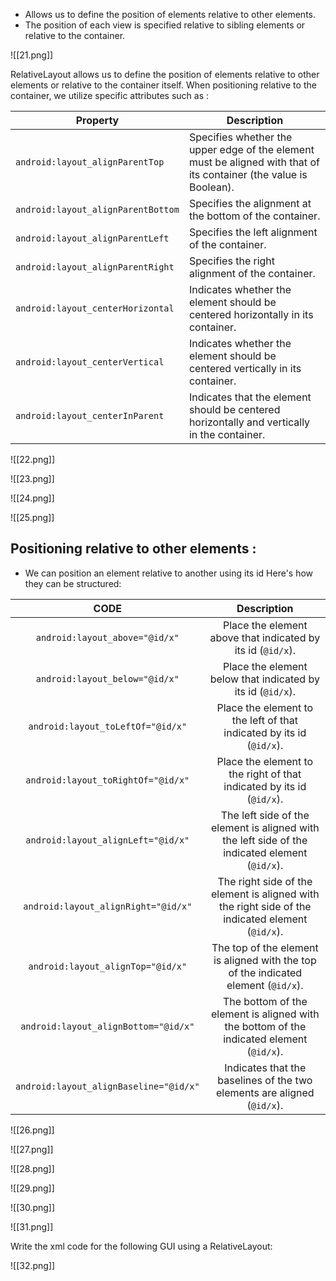 - Allows us to define the position of elements relative to other elements.
- The position of each view is specified relative to sibling elements or relative to the container.

![[21.png]]


RelativeLayout allows us to define the position of elements relative to other elements or relative to the container itself. When positioning relative to the container, we utilize specific attributes such as :

| Property                           | Description                                                                                                        |
| ---------------------------------- | ------------------------------------------------------------------------------------------------------------------ |
| `android:layout_alignParentTop`    | Specifies whether the upper edge of the element must be aligned with that of its container (the value is Boolean). |
| `android:layout_alignParentBottom` | Specifies the alignment at the bottom of the container.                                                            |
| `android:layout_alignParentLeft`   | Specifies the left alignment of the container.                                                                     |
| `android:layout_alignParentRight`  | Specifies the right alignment of the container.                                                                    |
| `android:layout_centerHorizontal`  | Indicates whether the element should be centered horizontally in its container.                                    |
| `android:layout_centerVertical`    | Indicates whether the element should be centered vertically in its container.                                      |
| `android:layout_centerInParent`    | Indicates that the element should be centered horizontally and vertically in the container.                        |


![[22.png]]



![[23.png]]



![[24.png]]



![[25.png]]



## Positioning relative to other elements : 
- We can position an element relative to another using its id Here's how they can be structured:

|                  CODE                  |                                           Description                                            |
| :------------------------------------: | :----------------------------------------------------------------------------------------------: |
|     `android:layout_above="@id/x"`     |                   Place the element above that indicated by its id (`@id/x`).                    |
|     `android:layout_below="@id/x"`     |                   Place the element below that indicated by its id (`@id/x`).                    |
|   `android:layout_toLeftOf="@id/x"`    |               Place the element to the left of that indicated by its id (`@id/x`).               |
|   `android:layout_toRightOf="@id/x"`   |              Place the element to the right of that indicated by its id (`@id/x`).               |
|   `android:layout_alignLeft="@id/x"`   |  The left side of the element is aligned with the left side of the indicated element (`@id/x`).  |
|  `android:layout_alignRight="@id/x"`   | The right side of the element is aligned with the right side of the indicated element (`@id/x`). |
|   `android:layout_alignTop="@id/x"`    |        The top of the element is aligned with the top of the indicated element (`@id/x`).        |
|  `android:layout_alignBottom="@id/x"`  |     The bottom of the element is aligned with the bottom of the indicated element (`@id/x`).     |
| `android:layout_alignBaseline="@id/x"` |             Indicates that the baselines of the two elements are aligned (`@id/x`).              |


![[26.png]]



![[27.png]]


![[28.png]]


![[29.png]]


![[30.png]]



![[31.png]]


Write the xml code for the following GUI using a RelativeLayout:

![[32.png]]